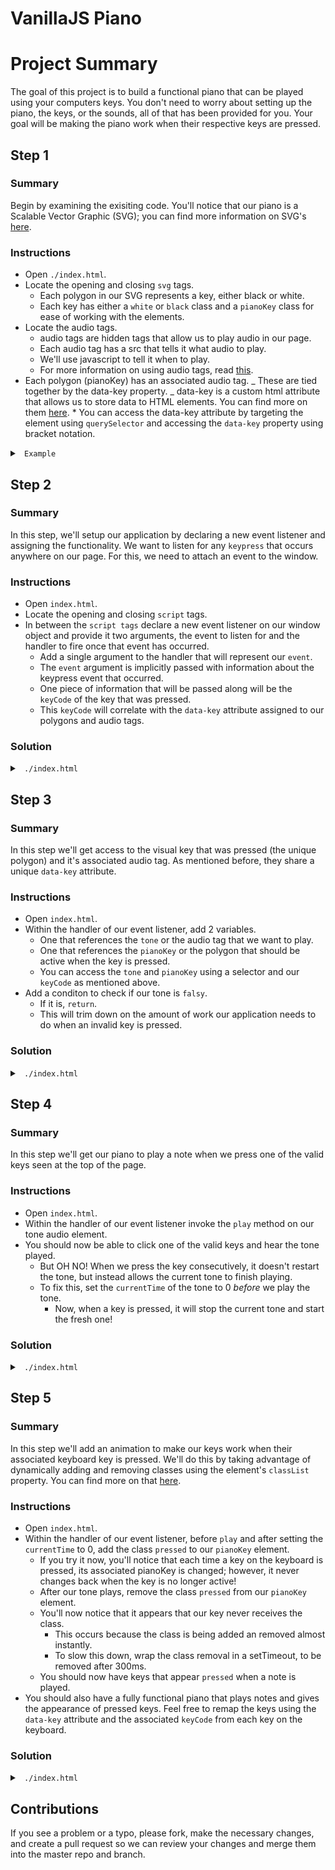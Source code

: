 # VanillaJS Piano

# Project Summary

The goal of this project is to build a functional piano that can be played using your computers keys. You don't need to worry about setting up the piano, the keys, or the sounds, all of that has been provided for you. Your goal will be making the piano work when their respective keys are pressed.

## Step 1

### Summary

Begin by examining the exisiting code. You'll notice that our piano is a Scalable Vector Graphic (SVG); you can find more information on SVG's <a href="https://www.w3schools.com/graphics/svg_intro.asp">here</a>.

### Instructions

- Open `./index.html`.
- Locate the opening and closing `svg` tags.
  - Each polygon in our SVG represents a key, either black or white.
  - Each key has either a `white` or `black` class and a `pianoKey` class for ease of working with the elements.
- Locate the audio tags.
  - audio tags are hidden tags that allow us to play audio in our page.
  - Each audio tag has a src that tells it what audio to play.
  - We'll use javascript to tell it when to play.
  - For more information on using audio tags, read <a href="https://www.w3schools.com/tags/ref_av_dom.asp">this</a>.
- Each polygon (pianoKey) has an associated audio tag.
  _ These are tied together by the data-key property.
  _ data-key is a custom html attribute that allows us to store data to HTML elements. You can find more on them <a href="https://www.w3schools.com/tags/att_global_data.asp">here</a>. \* You can access the data-key attribute by targeting the element using `querySelector` and accessing the `data-key` property using bracket notation.

<details>

<summary><code> Example </code></summary>

```js
// Here we're accessing the audio element with a data-key property of 65

const element = document.querySelector('audio[data-key="65"]');
```

</details>

## Step 2

### Summary

In this step, we'll setup our application by declaring a new event listener and assigning the functionality. We want to listen for any `keypress` that occurs anywhere on our page. For this, we need to attach an event to the window.

### Instructions

- Open `index.html`.
- Locate the opening and closing `script` tags.
- In between the `script tags` declare a new event listener on our window object and provide it two arguments, the event to listen for and the handler to fire once that event has occurred.
  - Add a single argument to the handler that will represent our `event`.
  - The `event` argument is implicitly passed with information about the keypress event that occurred.
  - One piece of information that will be passed along will be the `keyCode` of the key that was pressed.
  - This `keyCode` will correlate with the `data-key` attribute assigned to our polygons and audio tags.

### Solution

<details>

<summary> <code> ./index.html </code> </summary>

```js
window.addEventListener("keypress", function(keyPressEvent) {});
```

</details>

## Step 3

### Summary

In this step we'll get access to the visual key that was pressed (the unique polygon) and it's associated audio tag. As mentioned before, they share a unique `data-key` attribute.

### Instructions

- Open `index.html`.
- Within the handler of our event listener, add 2 variables.
  - One that references the `tone` or the audio tag that we want to play.
  - One that references the `pianoKey` or the polygon that should be active when the key is pressed.
  - You can access the `tone` and `pianoKey` using a selector and our `keyCode` as mentioned above.
- Add a conditon to check if our tone is `falsy`.
  - If it is, `return`.
  - This will trim down on the amount of work our application needs to do when an invalid key is pressed.

### Solution

<details>

<summary> <code> ./index.html </code> </summary>

```js
window.addEventListener("keypress", function(keyPressEvent) {
  const tone = document.querySelector(
    `audio[data-key="${keyPressEvent.keyCode}"]`
  );
  if (!tone) return;
  const pianoKey = document.querySelector(
    `.pianoKey[data-key="${keyPressEvent.keyCode}"]`
  );
});
```

</details>

## Step 4

### Summary

In this step we'll get our piano to play a note when we press one of the valid keys seen at the top of the page.

### Instructions

- Open `index.html`.
- Within the handler of our event listener invoke the `play` method on our tone audio element.
- You should now be able to click one of the valid keys and hear the tone played.
  - But OH NO! When we press the key consecutively, it doesn't restart the tone, but instead allows the current tone to finish playing.
  - To fix this, set the `currentTime` of the tone to 0 _before_ we play the tone.
    - Now, when a key is pressed, it will stop the current tone and start the fresh one!

### Solution

<details>

<summary> <code> ./index.html </code> </summary>

```js
window.addEventListener("keypress", function(keyPressEvent) {
  const tone = document.querySelector(
    `audio[data-key="${keyPressEvent.keyCode}"]`
  );
  if (!tone) return;
  const pianoKey = document.querySelector(
    `.pianoKey[data-key="${keyPressEvent.keyCode}"]`
  );
  tone.currentTime = 0;
  tone.play();
});
```

</details>

## Step 5

### Summary

In this step we'll add an animation to make our keys work when their associated keyboard key is pressed. We'll do this by taking advantage of dynamically adding and removing classes using the element's `classList` property. You can find more on that <a href="https://www.w3schools.com/jsref/prop_element_classlist.asp">here</a>.

### Instructions

- Open `index.html`.
- Within the handler of our event listener, before `play` and after setting the `currentTime` to 0, add the class `pressed` to our `pianoKey` element.
  - If you try it now, you'll notice that each time a key on the keyboard is pressed, its associated pianoKey is changed; however, it never changes back when the key is no longer active!
  - After our tone plays, remove the class `pressed` from our `pianoKey` element.
  - You'll now notice that it appears that our key never receives the class.
    - This occurs because the class is being added an removed almost instantly.
    - To slow this down, wrap the class removal in a setTimeout, to be removed after 300ms.
  - You should now have keys that appear `pressed` when a note is played.
- You should also have a fully functional piano that plays notes and gives the appearance of pressed keys. Feel free to remap the keys using the `data-key` attribute and the associated `keyCode` from each key on the keyboard.

### Solution

<details>

<summary> <code> ./index.html </code> </summary>

```js
window.addEventListener("keypress", function(keyPressEvent) {
  const tone = document.querySelector(
    `audio[data-key="${keyPressEvent.keyCode}"]`
  );
  if (!tone) return;
  const pianoKey = document.querySelector(
    `.pianoKey[data-key="${keyPressEvent.keyCode}"]`
  );
  tone.currentTime = 0;
  pianoKey.classList.add("pressed");
  tone.play();
  setTimeout(function() {
    pianoKey.classList.remove("pressed");
  }, 300);
});
```

</details>

## Contributions

If you see a problem or a typo, please fork, make the necessary changes, and create a pull request so we can review your changes and merge them into the master repo and branch.
